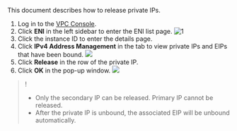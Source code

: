 This document describes how to release private IPs.
1. Log in to the [VPC Console](https://console.cloud.tencent.com/vpc).
2. Click **ENI** in the left sidebar to enter the ENI list page.
 ![1](https://main.qcloudimg.com/raw/83ae572bca78f36e30008989cfc5e069.png)
3. Click the instance ID to enter the details page.
4. Click **IPv4 Address Management** in the tab to view private IPs and EIPs that have been bound.
 ![](https://main.qcloudimg.com/raw/e98c6d65a8ca4b03bf1f5453c4d61e77.png)
5. Click **Release** in the row of the private IP.
6. Click **OK** in the pop-up window.
 ![](https://main.qcloudimg.com/raw/a9557cc49786995d7ae35ade01230427.png)
>!
>- Only the secondary IP can be released. Primary IP cannot be released.
>- After the private IP is unbound, the associated EIP will be unbound automatically.
